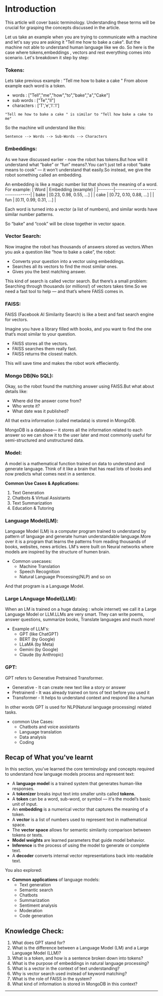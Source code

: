 # Introduction
This article will cover basic terminology. Understanding these terms will be crucial for grasping the concepts discussed in the article.

Let us take an example when you are trying to communicate with a machine and let's say you are asking it "Tell me how to bake a cake". 
But the machine not able to understand human language like we do. So here is the case where tokens,embeddings , vectors and rest everything comes into scenario. Let's breakdown it step by step:

### Tokens:
Lets take previous example : "Tell me how to bake a cake "
From above example each word is a token.

- words : ["Tell","me","how","to","bake","a","Cake"]
- sub words : ["Te","ll"]
- characters : ['T','e','l'.'l']
```
"Tell me how to bake a cake " is similar to "Tell how bake a cake to me"
 ```
So the machine will understand like this:
```
Sentence --> Words --> Sub-Words --> Characters
```
### Embeddings:
As we have discussed earlier - now the robot has tokens.But how will it understand what “bake” or “fun” means?.You can’t just tell a robot “bake means to cook” — it won’t understand that easily.So instead, we give the robot something called an embedding.

An embedding is like a magic number list that shows the meaning of a word.
For example:
| Word   |   Embedding (example)            |
|--------|----------------------------------|
| bake   |   [0.23, 0.98, 0.55, ...]        |
| cake   |   [0.72, 0.10, 0.88, ...]        |
| fun    |   [0.11, 0.99, 0.31, ...]        |

Each word is turned into a vector (a list of numbers), and similar words have similar number patterns.

So “bake” and “cook” will be close together in vector space.

### Vector Search:
Now imagine the robot has thousands of answers stored as vectors.When you ask a question like “how to bake a cake”, the robot:
- Converts your question into a vector using embeddings.
- Searches all its vectors to find the most similar ones.
- Gives you the best matching answer.

This kind of search is called vector search.
But there’s a small problem: Searching through thousands (or millions!) of vectors takes time.So we need a fast tool to help — and that’s where FAISS comes in.

### FAISS:
FAISS (Facebook AI Similarity Search) is like a best and fast search engine for vectors.

Imagine you have a library filled with books, and you want to find the one that’s most similar to your question.
- FAISS stores all the vectors.
- FAISS searches them really fast.
- FAISS returns the closest match.

This will save time and makes the  robot work effieciently.

### Mongo DB(No SQL):
Okay, so the robot found the matching answer using FAISS.But what about details like:

- Where did the answer come from?
- Who wrote it?
- What date was it published?

All that extra information (called metadata) is stored in MongoDB.

MongoDB is a database— it stores all the information related to each answer so we can show it to the user later and most commonly useful for semi-structured and unstructured data.
### Model:
A model is a mathematical function trained on data to understand and generate language. Think of it like a brain that has read lots of books and now predicts what comes next in a sentence.

**Common Use Cases & Applications:**
1. Text Generation
2. Chatbots & Virtual Assistants
3. Text Summarization
4. Education & Tutoring
### Language Model(LM):
Language Model (LM) is a computer program trained to understand by pattern of language and generate human understandable language.More over it is a program that  learns the patterns from reading thousands of books, websites, news articles.
LM's were built on Neural networks where models are inspired by the structure of humen brain.

- Common usecases:
    - Machine Translation
    - Speech Recognition
    - Natural Language Processing(NLP) and so on

And that program is a Language Model.

### Large LAnguage Model(LLM):
When an LM is trained on a huge data(eg : whole internet) we call it a Large Language Model or LLM.LLMs are very smart. They can write poems, answer questions, summarize books, Translate languages and much more!

* Example of LLM's:
    - GPT (like ChatGPT)
    - BERT (by Google)
    - LLaMA (by Meta)
    - Gemini (by Google)
    - Claude (by Anthropic)

### GPT:
GPT refers to Generative Pretrained Transformer.
* Generative - It can create new text like a story or answer
* Pretrainerd - It was already trained on tons of text before you used it
* Transformer - It helps to understand context and respond like a human

In other words GPT is used for NLP(Natural language processing) related tasks.
* common Use Cases:
    * Chatbots and voice assistants
    * Language translation
    * Data analysis
    * Coding
## Recap of What you've learnt

In this section, you’ve learned the core terminology and concepts required to understand how language models process and represent text:

* A **language model** is a trained system that generates human-like responses.
* A **tokenizer** breaks input text into smaller units called **tokens**.
* A **token** can be a word, sub-word, or symbol — it's the model’s basic unit of input.
* An **embedding** is a numerical vector that captures the meaning of a token.
* A **vector** is a list of numbers used to represent text in mathematical space.
* The **vector space** allows for semantic similarity comparison between tokens or texts.
* **Model weights** are learned parameters that guide model behavior.
* **Inference** is the process of using the model to generate or complete text.
* A **decoder** converts internal vector representations back into readable text.

You also explored:

* **Common applications** of language models:
  * Text generation
  * Semantic search
  * Chatbots
  * Summarization
  * Sentiment analysis
  * Moderation
  * Code generation


## Knowledge Check:
1. What does GPT stand for?
2. What is the difference between a Language Model (LM) and a Large Language Model (LLM)?
3. What is a token, and how is a sentence broken down into tokens?
4. What is the purpose of embeddings in natural language processing?
5. What is a vector in the context of text understanding?
6. Why is vector search used instead of keyword matching?
7. What is the role of FAISS in the system?
8. What kind of information is stored in MongoDB in this context?
---